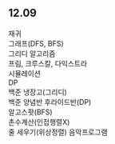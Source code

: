 ## 12.09
재귀<br>
그래프(DFS, BFS)<br>
그리디 알고리즘<br>
프림, 크루스칼, 다익스트라<br>
시뮬레이션<br>
DP<br>
백준 냉장고(그리디)<br>
백준 양념반 후라이드반(DP)<br>
알고스팟(BFS)<br>
촌수계산(인접행렬X)<br>
줄 세우기(위상정렬)
음악프로그램
